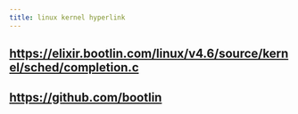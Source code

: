 ```yaml
---
title: linux kernel hyperlink
---
```


## https://elixir.bootlin.com/linux/v4.6/source/kernel/sched/completion.c
## https://github.com/bootlin
##
##
##
